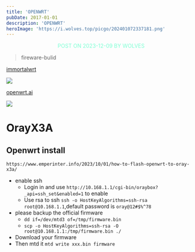 ```yaml
---
title: 'OPENWRT'
pubDate: 2017-01-01
description: 'OPENWRT'
heroImage: 'https://i.wolves.top/picgo/202401072337181.png'
---
```


<p style="color: aquamarine;text-align: center">POST ON 2023-12-09 BY WOLVES</p>


> fireware-bulid

[immortalwrt](https://firmware-selector.immortalwrt.org/)

![](https://i.wolves.top/picgo/202407201210249.png)

[openwrt.ai](https://openwrt.ai/)

![](https://i.wolves.top/picgo/202407201209579.png)

# OrayX3A

## Openwrt install

`https://www.emperinter.info/2023/10/01/how-to-flash-openwrt-to-oray-x3a/`

- enable ssh
    - Login in and use `http://10.168.1.1/cgi-bin/oraybox?_api=ssh_set&enabled=1` to enable
    - Use rsa to ssh `ssh -o HostKeyAlgorithms=ssh-rsa root@10.168.1.1`,default password is `oray@12#$%^78`
- please backup the official firmware
    - `dd if=/dev/mtd3 of=/tmp/firmware.bin`
    - `scp -o HostKeyAlgorithms=ssh-rsa -O root@10.168.1.1:/tmp/firmware.bin ./`
- Download your firmware
- Then mtd it `mtd write xxx.bin firmware`